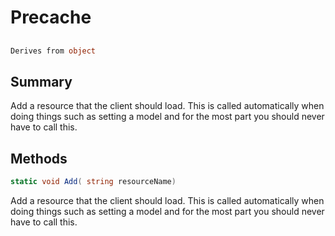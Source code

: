 # Precache

## 
```c#
Derives from object
```

## Summary

Add a resource that the client should load. This is called
automatically when doing things such as setting a model and for
the most part you should never have to call this.
## Methods

```c#
static void Add( string resourceName) 
```
Add a resource that the client should load. This is called
automatically when doing things such as setting a model and for
the most part you should never have to call this.
